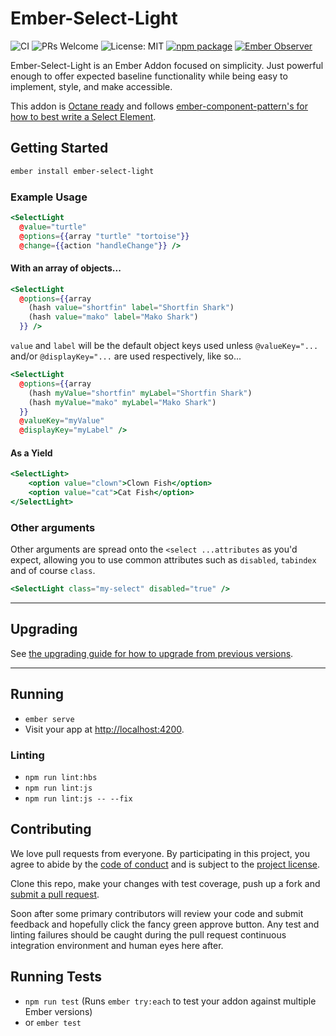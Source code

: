 # Ember-Select-Light

![CI](https://github.com/ember-a11y/ember-select-light/workflows/CI/badge.svg?branch=main) ![PRs Welcome](https://camo.githubusercontent.com/d4e0f63e9613ee474a7dfdc23c240b9795712c96/68747470733a2f2f696d672e736869656c64732e696f2f62616467652f5052732d77656c636f6d652d627269676874677265656e2e737667) ![License: MIT](https://camo.githubusercontent.com/890acbdcb87868b382af9a4b1fac507b9659d9bf/68747470733a2f2f696d672e736869656c64732e696f2f62616467652f6c6963656e73652d4d49542d626c75652e737667)  [![npm package](https://d25lcipzij17d.cloudfront.net/badge.svg?id=js&type=6&v=2.0.0&x2=0)](https://badge.fury.io/js/ember-select-light) [![Ember Observer](https://emberobserver.com/badges/ember-select-light.svg)](https://emberobserver.com/addons/ember-select-light)

Ember-Select-Light is an Ember Addon focused on simplicity. Just powerful enough to offer expected baseline functionality while being easy to implement, style, and make accessible.

This addon is [Octane ready](https://emberjs.com/editions/octane/) and follows [ember-component-pattern's for how to best write a Select Element](https://emberjs-1.gitbook.io/ember-component-patterns/form-components/select-element).

## Getting Started

```bash
ember install ember-select-light
```

### Example Usage

```handlebars
<SelectLight
  @value="turtle"
  @options={{array "turtle" "tortoise"}}
  @change={{action "handleChange"}} />
```

#### With an array of objects...

```handlebars
<SelectLight
  @options={{array
    (hash value="shortfin" label="Shortfin Shark")
    (hash value="mako" label="Mako Shark")
  }} />
```

`value` and `label` will be the default object keys used unless `@valueKey="...` and/or `@displayKey="...` are used respectively, like so...

```handlebars
<SelectLight
  @options={{array
    (hash myValue="shortfin" myLabel="Shortfin Shark")
    (hash myValue="mako" myLabel="Mako Shark")
  }}
  @valueKey="myValue"
  @displayKey="myLabel" />
```

#### As a Yield

```handlebars
<SelectLight>
	<option value="clown">Clown Fish</option>
	<option value="cat">Cat Fish</option>
</SelectLight>
```

### Other arguments

Other arguments are spread onto the `<select ...attributes` as you'd expect, allowing you to use common attributes such as `disabled`, `tabindex` and of course `class`.

```handlebars
<SelectLight class="my-select" disabled="true" />
```

---

## Upgrading

See [the upgrading guide for how to upgrade from previous versions](./UPGRADE.md).

---

## Running

* `ember serve`
* Visit your app at [http://localhost:4200](http://localhost:4200).

### Linting

* `npm run lint:hbs`
* `npm run lint:js`
* `npm run lint:js -- --fix`

## Contributing

We love pull requests from everyone. By participating in this project, you agree to abide by the [code of conduct](./code-of-conduct.md) and is subject to the [project license](./LICENSE.md).

Clone this repo, make your changes with test coverage, push up a fork and [submit a pull request](https://github.com/sharpshark28/ember-select-light/compare).

Soon after some primary contributors will review your code and submit feedback and hopefully click the fancy green approve button. Any test and linting failures should be caught during the pull request continuous integration environment and human eyes here after.

## Running Tests

* `npm run test` (Runs `ember try:each` to test your addon against multiple Ember versions)
* or `ember test`
